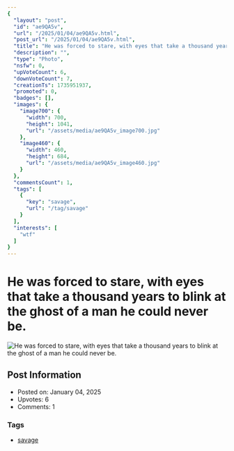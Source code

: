 ```yaml
---
{
  "layout": "post",
  "id": "ae9QA5v",
  "url": "/2025/01/04/ae9QA5v.html",
  "post_url": "/2025/01/04/ae9QA5v.html",
  "title": "He was forced to stare, with eyes that take a thousand years to blink at the ghost of a man he could never be.",
  "description": "",
  "type": "Photo",
  "nsfw": 0,
  "upVoteCount": 6,
  "downVoteCount": 7,
  "creationTs": 1735951937,
  "promoted": 0,
  "badges": [],
  "images": {
    "image700": {
      "width": 700,
      "height": 1041,
      "url": "/assets/media/ae9QA5v_image700.jpg"
    },
    "image460": {
      "width": 460,
      "height": 684,
      "url": "/assets/media/ae9QA5v_image460.jpg"
    }
  },
  "commentsCount": 1,
  "tags": [
    {
      "key": "savage",
      "url": "/tag/savage"
    }
  ],
  "interests": [
    "wtf"
  ]
}
---
```


# He was forced to stare, with eyes that take a thousand years to blink at the ghost of a man he could never be.

![He was forced to stare, with eyes that take a thousand years to blink at the ghost of a man he could never be.](/assets/media/ae9QA5v_image700.jpg)

## Post Information

- Posted on: January 04, 2025
- Upvotes: 6
- Comments: 1

### Tags

- [savage](/tag/savage)
